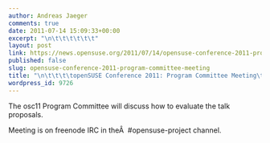 ```yaml
---
author: Andreas Jaeger
comments: true
date: 2011-07-14 15:09:33+00:00
excerpt: "\n\t\t\t\t\t\t"
layout: post
link: https://news.opensuse.org/2011/07/14/opensuse-conference-2011-program-committee-meeting/
published: false
slug: opensuse-conference-2011-program-committee-meeting
title: "\n\t\t\t\topenSUSE Conference 2011: Program Committee Meeting\t\t"
wordpress_id: 9726
---
```

The osc11 Program Committee will discuss how to evaluate the talk proposals.

Meeting is on freenode IRC in theÂ  #opensuse-project channel.		
